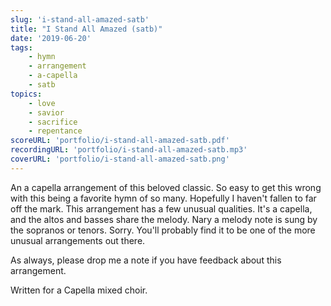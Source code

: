 ```yaml
---
slug: 'i-stand-all-amazed-satb'
title: "I Stand All Amazed (satb)"
date: '2019-06-20'
tags: 
    - hymn
    - arrangement
    - a-capella
    - satb
topics: 
    - love
    - savior
    - sacrifice
    - repentance
scoreURL: 'portfolio/i-stand-all-amazed-satb.pdf'
recordingURL: 'portfolio/i-stand-all-amazed-satb.mp3'
coverURL: 'portfolio/i-stand-all-amazed-satb.png'
---
```


An a capella arrangement of this beloved classic.  So easy to get this wrong with this being a favorite hymn of so many.  Hopefully I haven't fallen to far off the mark.  This arrangement has a few unusual qualities.  It's a capella, and the altos and basses share the melody.  Nary a melody note is sung by the sopranos or tenors.  Sorry.  You'll probably find it to be one of the more unusual arrangements out there.

As always, please drop me a note if you have feedback about this arrangement.  

Written for a Capella mixed choir.